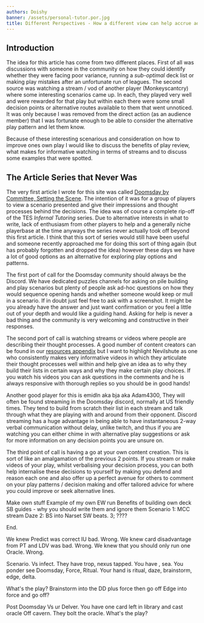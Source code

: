 ```yaml
---
authors: Doishy
banner: /assets/personal-tutor.por.jpg
title: Different Perspectives - How a different view can help accrue advantage
---
```


## Introduction

The idea for this article has come from two different places. First of all was
discussions with someone in the community on how they could identify whether
they were facing poor variance, running a *sub-optimal* deck list or making play
mistakes after an unfortunate run of leagues. The second source was watching a
stream / vod of another player (Monkeyscantcry) where some interesting scenarios
came up. In each, they played very well and were rewarded for that play but
within each there were some small decision points or alternative routes
available to them that went unnoticed. It was only because I was removed from
the direct action (as an audience member) that I was fortunate enough to be able
to consider the alternative play pattern and let them know.

Because of these interesting scenarious and consideration on how to improve ones
own play I would like to discuss the benefits of play review, what makes for
informative watching in terms of streams and to discuss some examples that were
spotted.

## The Article Series that Never Was

The very first article I wrote for this site was called [Doomsday by Committee,
Setting the Scene](/articles/2018/01/03/doomsday-by-committee/). The intention
of it was for a group of players to view a scenario presented and give their
impressions and thought processes behind the decisions. The idea was of course a
complete rip-off of the TES *Infernal Tutoring* series. Due to alternative
interests in what to write, lack of enthusiasm from other players to help and a
generally niche playerbase at the time anyways the series never actually took
off beyond this first article. I think that this sort of series would still have
been useful and someone recently approached me for doing this sort of thing
again (but has probably forgotten and dropped the idea) however these days we
have a lot of good options as an alternative for exploring play options and
patterns.

The first port of call for the Doomsday community should always be the Discord.
We have dedicated puzzles channels for asking on pile building and play
scenarios but plenty of people ask ad-hoc questions on how they would sequence
opening hands and whether someone would keep or mull in a scenario. If in doubt
just feel free to ask with a screenshot. It might be you already have the answer
and just want confirmation or you feel a little out of your depth and would like
a guiding hand. Asking for help is never a bad thing and the community is very
welcoming and constructive in their responses.

The second port of call is watching streams or videos where people are
describing their thought processes. A good number of content creators can be
found in our [resources appendix]() but I want to highlight Nevilshute as one
who consistently makes very informative videos in which they articulate their
thought processes well within and help give an idea as to why they build their
lists in certain ways and why they make certain play choices. If you watch his
videos you can ask questions in the comments and he is always responsive with
thorough replies so you should be in good hands!

Another good player for this is emidln aka bja aka Adam4300, They will often be
found streaming in the Doomsday discord, normally at US friendly times. They
tend to build from scratch their list in each stream and talk through what they
are playing with and around from their opponent. Discord streaming has a huge
advantage in being able to have instantaneous 2-way verbal communication without
delay, unlike twitch, and thus if you are watching you can either chime in with
alternative play suggestions or ask for more information on any decision points
you are unsure on.

The third point of call is having a go at your own content creation. This is
sort of like an amalgamation of the previous 2 points. If you stream or make
videos of your play, whilst verbalising your decision process, you can both help
internalise these decisions to yourself by making you defend and reason each one
and also offer up a perfect avenue for others to comment on your play patterns /
decision making and offer tailored advice for where you could improve or seek
alternative lines.

Make own stuff Example of my own EW run Benefits of building own deck SB
guides - why you should write them and ignore them Scenario 1: MCC stream Daze
2: BS into Narset SW beats. 3; ????

End.


We knew Predict was correct IU bad.
Wrong.
We knew card disadvantage from PT and LDV was bad.
Wrong.
We knew that you should only run one Oracle.
Wrong.


Scenario. Vs infect. They have trop, nexus tapped.
You have , sea. You ponder see Doomsday, Force, 
Ritual. Your hand is ritual, daze, brainstorm, edge, delta.


What's the play? Brainstorm into the DD plus force then go off
Edge into force and go off? 



Post Doomsday Vs ur Delver. 
You have one card left in library and cast oracle
Off cavern. They bolt the oracle. What's the play? 
